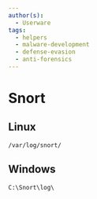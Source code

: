 ```yaml
---
author(s):
  - Userware
tags:
  - helpers
  - malware-development
  - defense-evasion
  - anti-forensics
---
```

# Snort

## Linux

```
/var/log/snort/
```

## Windows

```
C:\Snort\log\
```